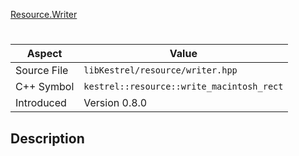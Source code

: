 [Resource.Writer](index.md)
# 
| Aspect | Value |
| --- | --- |
| Source File | `libKestrel/resource/writer.hpp` |
| C++ Symbol | `kestrel::resource::write_macintosh_rect` |
| Introduced | Version 0.8.0 |
## Description
